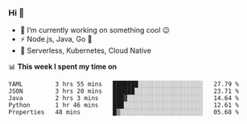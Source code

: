 ### Hi 👋

<!--
**nodejh/nodejh** is a ✨ _special_ ✨ repository because its `README.md` (this file) appears on your GitHub profile.

Here are some ideas to get you started:

- 🔭 I’m currently working on ...
- 🌱 I’m currently learning ...
- 👯 I’m looking to collaborate on ...
- 🤔 I’m looking for help with ...
- 💬 Ask me about ...
- 📫 How to reach me: ...
- 😄 Pronouns: ...
- ⚡ Fun fact: ...
-->

- 🔭 I’m currently working on something cool :wink:
- ⚡ Node.js, Java, Go :thought_balloon:
- 🤖 Serverless, Kubernetes, Cloud Native

📊 **This week I spent my time on**

<!--START_SECTION:waka-->
```text
YAML         3 hrs 55 mins   ███████░░░░░░░░░░░░░░░░░░   27.79 % 
JSON         3 hrs 20 mins   ██████░░░░░░░░░░░░░░░░░░░   23.71 % 
Java         2 hrs 3 mins    ███▓░░░░░░░░░░░░░░░░░░░░░   14.64 % 
Python       1 hr 46 mins    ███░░░░░░░░░░░░░░░░░░░░░░   12.61 % 
Properties   48 mins         █▒░░░░░░░░░░░░░░░░░░░░░░░   05.68 % 
```
<!--END_SECTION:waka-->


<!--
:traffic_light: **Visitors**

![visitors](https://visitor-badge.glitch.me/badge?page_id=nodejh.nodejh)
-->

